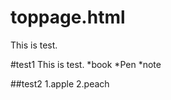 toppage.html
============
This is test.

#test1
This is test.
*book
*Pen
*note

##test2
1.apple
2.peach
